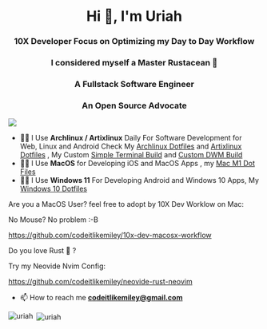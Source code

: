 <h1 align="center">Hi 👋, I'm Uriah</h1>
<h3 align="center">10X Developer Focus on Optimizing my Day to Day Workflow</h3>
<h3 align="center">I considered myself a Master Rustacean 🦀</h3>
<h3 align="center">A Fullstack Software Engineer</h3>
<h3 align="center">An Open Source Advocate</h3>

![](https://komarev.com/ghpvc/?username=codeitlikemiley)


- 👨‍💻 I Use **Archlinux / Artixlinux** Daily For Software Development for Web, Linux and Android Check My [Archlinux Dotfiles](https://github.com/codeitlikemiley/huawei-mb13-dotfiles-archlinux) and [Artixlinux Dotfiles](https://github.com/codeitlikemiley/artix-dotfiles) , My Custom [Simple Terminal Build](https://github.com/codeitlikemiley/st) and [Custom DWM Build](https://github.com/codeitlikemiley/dwm)
- 👨‍💻 I Use **MacOS** for Developing iOS and MacOS Apps , my [Mac M1 Dot Files](https://github.com/goldcoders/mac-m1-dotfiles)
- 👨‍💻 I Use **Windows 11** For Developing Android and Windows 10 Apps, My [Windows 10 Dotfiles](https://github.com/goldcoders/windows-10-dotfiles)


Are you a MacOS User? feel free to adopt by 10X Dev Worklow on Mac:

No Mouse? No problem :-B

https://github.com/codeitlikemiley/10x-dev-macosx-workflow

Do you love Rust 🦀 ?

Try my Neovide Nvim Config:

https://github.com/codeitlikemiley/neovide-rust-neovim

- 📫 How to reach me **codeitlikemiley@gmail.com**

<p align="left"><img align="left" src="https://github-readme-stats.vercel.app/api/top-langs/?username=codeitlikemiley&layout=compact&hide=html" alt="uriah" /></p>

<p>&nbsp;<img align="center" src="https://github-readme-stats.vercel.app/api?username=codeitlikemiley&show_icons=true" alt="uriah" /></p>





